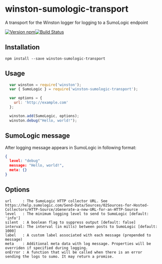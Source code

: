 # winston-sumologic-transport
A transport for the Winston logger for logging to a SumoLogic endpoint

[![Version npm](https://img.shields.io/npm/v/winston-sumologic-transport.svg?style=flat-square)](https://www.npmjs.com/package/winston-sumologic-transport)[![Build Status](https://img.shields.io/travis/avens19/winston-sumologic-transport/master.svg?style=flat-square)](https://travis-ci.org/avens19/winston-sumologic-transport)

## Installation
```
npm install --save winston-sumologic-transport
```

## Usage

```javascript
  var winston = require('winston');
  var { SumoLogic } = require('winston-sumologic-transport');

  var options = {
    url: 'http://example.com'
  };

  winston.add(SumoLogic, options);
  winston.debug("Hello, world!");
```

## SumoLogic message

After logging message appears in SumoLogic in following format:
```json
{
  level: "debug"
  message: "Hello, world!",
  meta: {}
}
```

## Options

```
url     : The SumoLogic HTTP collector URL. See https://help.sumologic.com/Send-Data/Sources/02Sources-for-Hosted-Collectors/HTTP-Source/zGenerate-a-new-URL-for-an-HTTP-Source
level   : The minimum logging level to send to SumoLogic [default: 'info']
silent  : A boolean flag to suppress output [default: false]
interval: The interval (in mills) between posts to SumoLogic [default: 1000]
label   : A custom label associated with each message (prepended to message)
meta    : Additional meta data with log message. Properties will be overriden if specified during logging.
onError : A function that will be called when there is an error sending the logs to sumo. It may return a promise.
```